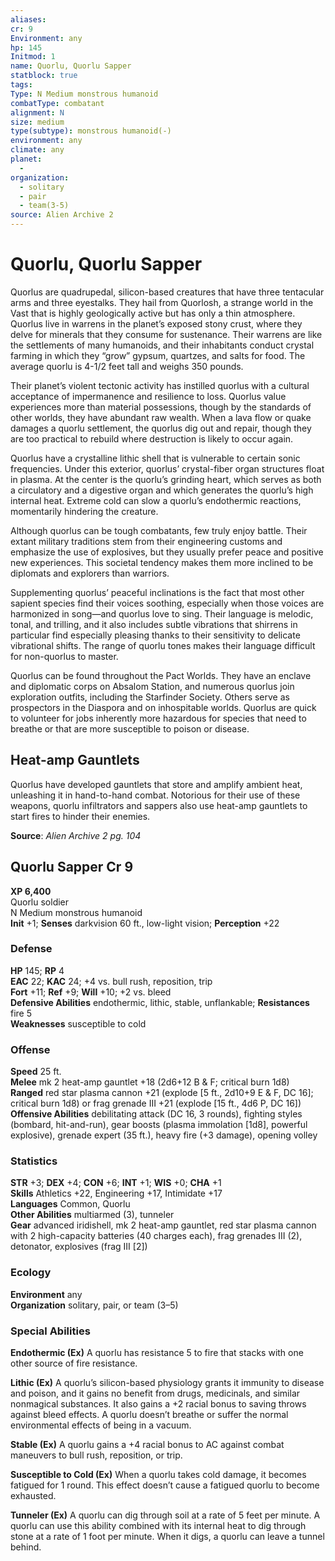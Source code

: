 ```yaml
---
aliases: 
cr: 9
Environment: any
hp: 145
Initmod: 1
name: Quorlu, Quorlu Sapper
statblock: true
tags: 
Type: N Medium monstrous humanoid
combatType: combatant
alignment: N
size: medium
type(subtype): monstrous humanoid(-)
environment: any
climate: any
planet:
  - 
organization:
  - solitary
  - pair
  - team(3-5)
source: Alien Archive 2
---
```


# Quorlu, Quorlu Sapper

Quorlus are quadrupedal, silicon-based creatures that have three tentacular arms and three eyestalks. They hail from Quorlosh, a strange world in the Vast that is highly geologically active but has only a thin atmosphere. Quorlus live in warrens in the planet’s exposed stony crust, where they delve for minerals that they consume for sustenance. Their warrens are like the settlements of many humanoids, and their inhabitants conduct crystal farming in which they “grow” gypsum, quartzes, and salts for food. The average quorlu is 4-1/2 feet tall and weighs 350 pounds.

Their planet’s violent tectonic activity has instilled quorlus with a cultural acceptance of impermanence and resilience to loss. Quorlus value experiences more than material possessions, though by the standards of other worlds, they have abundant raw wealth. When a lava flow or quake damages a quorlu settlement, the quorlus dig out and repair, though they are too practical to rebuild where destruction is likely to occur again.

Quorlus have a crystalline lithic shell that is vulnerable to certain sonic frequencies. Under this exterior, quorlus’ crystal-fiber organ structures float in plasma. At the center is the quorlu’s grinding heart, which serves as both a circulatory and a digestive organ and which generates the quorlu’s high internal heat. Extreme cold can slow a quorlu’s endothermic reactions, momentarily hindering the creature.

Although quorlus can be tough combatants, few truly enjoy battle. Their extant military traditions stem from their engineering customs and emphasize the use of explosives, but they usually prefer peace and positive new experiences. This societal tendency makes them more inclined to be diplomats and explorers than warriors.

Supplementing quorlus’ peaceful inclinations is the fact that most other sapient species find their voices soothing, especially when those voices are harmonized in song—and quorlus love to sing. Their language is melodic, tonal, and trilling, and it also includes subtle vibrations that shirrens in particular find especially pleasing thanks to their sensitivity to delicate vibrational shifts. The range of quorlu tones makes their language difficult for non-quorlus to master.

Quorlus can be found throughout the Pact Worlds. They have an enclave and diplomatic corps on Absalom Station, and numerous quorlus join exploration outfits, including the Starfinder Society. Others serve as prospectors in the Diaspora and on inhospitable worlds. Quorlus are quick to volunteer for jobs inherently more hazardous for species that need to breathe or that are more susceptible to poison or disease.

## Heat-amp Gauntlets

Quorlus have developed gauntlets that store and amplify ambient heat, unleashing it in hand-to-hand combat. Notorious for their use of these weapons, quorlu infiltrators and sappers also use heat-amp gauntlets to start fires to hinder their enemies.

**Source**:  _Alien Archive 2 pg. 104_

## Quorlu Sapper Cr 9

**XP 6,400**  
Quorlu soldier  
N Medium monstrous humanoid  
**Init** +1; **Senses** darkvision 60 ft., low-light vision; **Perception** +22  

### Defense

**HP** 145; **RP** 4  
**EAC** 22; **KAC** 24; +4 vs. bull rush, reposition, trip  
**Fort** +11; **Ref** +9; **Will** +10; +2 vs. bleed  
**Defensive Abilities** endothermic, lithic, stable, unflankable; **Resistances** fire 5  
**Weaknesses** susceptible to cold

### Offense

**Speed** 25 ft.  
**Melee** mk 2 heat-amp gauntlet +18 (2d6+12 B & F; critical burn 1d8)  
**Ranged** red star plasma cannon +21 (explode \[5 ft., 2d10+9 E & F, DC 16\]; critical burn 1d8) or frag grenade III +21 (explode \[15 ft., 4d6 P, DC 16\])  
**Offensive Abilities** debilitating attack (DC 16, 3 rounds), fighting styles (bombard, hit-and-run), gear boosts (plasma immolation \[1d8\], powerful explosive), grenade expert (35 ft.), heavy fire (+3 damage), opening volley

### Statistics

**STR** +3; **DEX** +4; **CON** +6; **INT** +1; **WIS** +0; **CHA** +1  
**Skills** Athletics +22, Engineering +17, Intimidate +17  
**Languages** Common, Quorlu  
**Other Abilities** multiarmed (3), tunneler  
**Gear** advanced iridishell, mk 2 heat-amp gauntlet, red star plasma cannon with 2 high-capacity batteries (40 charges each), frag grenades III (2), detonator, explosives (frag III \[2\])

### Ecology

**Environment** any  
**Organization** solitary, pair, or team (3–5)

### Special Abilities

**Endothermic (Ex)** A quorlu has resistance 5 to fire that stacks with one other source of fire resistance.

**Lithic (Ex)** A quorlu’s silicon-based physiology grants it immunity to disease and poison, and it gains no benefit from drugs, medicinals, and similar nonmagical substances. It also gains a +2 racial bonus to saving throws against bleed effects. A quorlu doesn’t breathe or suffer the normal environmental effects of being in a vacuum.

**Stable (Ex)** A quorlu gains a +4 racial bonus to AC against combat maneuvers to bull rush, reposition, or trip.

**Susceptible to Cold (Ex)** When a quorlu takes cold damage, it becomes fatigued for 1 round. This effect doesn’t cause a fatigued quorlu to become exhausted.

**Tunneler (Ex)** A quorlu can dig through soil at a rate of 5 feet per minute. A quorlu can use this ability combined with its internal heat to dig through stone at a rate of 1 foot per minute. When it digs, a quorlu can leave a tunnel behind.


